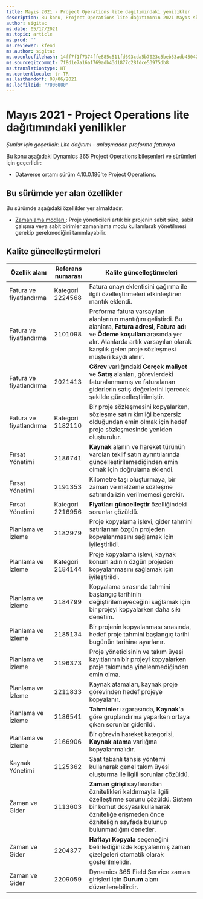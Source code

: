 ```yaml
---
title: Mayıs 2021 - Project Operations lite dağıtımındaki yenilikler
description: Bu konu, Project Operations lite dağıtımının 2021 Mayıs sürümünde yer alan kalite güncelleştirmeleri hakkında bilgi sağlar.
author: sigitac
ms.date: 05/17/2021
ms.topic: article
ms.prod: ''
ms.reviewer: kfend
ms.author: sigitac
ms.openlocfilehash: 14ff7f1f7374ffe885c511fd693cda5b7023c5beb53adb45042ddda1e932c93d
ms.sourcegitcommit: 7f8d1e7a16af769adb43d1877c28fdce53975db8
ms.translationtype: HT
ms.contentlocale: tr-TR
ms.lasthandoff: 08/06/2021
ms.locfileid: "7006000"
---
```

# <a name="whats-new-may-2021---project-operations-lite-deployment"></a>Mayıs 2021 - Project Operations lite dağıtımındaki yenilikler

_Şunlar için geçerlidir: Lite dağıtımı - anlaşmadan proforma faturaya_

Bu konu aşağıdaki Dynamics 365 Project Operations bileşenleri ve sürümleri için geçerlidir:

   - Dataverse ortamı sürüm 4.10.0.186'te Project Operations.

## <a name="features-included-in-this-release"></a>Bu sürümde yer alan özellikler

Bu sürümde aşağıdaki özellikler yer almaktadır:

- [Zamanlama modları ](../../project-management/scheduling-modes.md) : Proje yöneticileri artık bir projenin sabit süre, sabit çalışma veya sabit birimler zamanlama modu kullanılarak yönetilmesi gerekip gerekmediğini tanımlayabilir.

## <a name="quality-updates"></a>Kalite güncelleştirmeleri

| **Özellik alanı** | **Referans numarası** | **Kalite güncelleştirmeleri** |
| --- | --- | --- |
| Fatura ve fiyatlandırma | Kategori 2224568 | Fatura onayı eklentisini çağırma ile ilgili özelleştirmeleri etkinleştiren mantık eklendi. |
| Fatura ve fiyatlandırma | 2101098 | Proforma fatura varsayılan alanlarının mantığını geliştirdi. Bu alanlara, **Fatura adresi**, **Fatura adı** ve **Ödeme koşulları** arasında yer alır. Alanlarda artık varsayılan olarak karşılık gelen proje sözleşmesi müşteri kaydı alınır. |
| Fatura ve fiyatlandırma | 2021413 | **Görev** varlığındaki **Gerçek maliyet** ve **Satış** alanları, görevlerdeki faturalanmamış ve faturalanan giderlerin satış değerlerini içerecek şekilde güncelleştirilmiştir. |
| Fatura ve fiyatlandırma | Kategori 2182110 | Bir proje sözleşmesini kopyalarken, sözleşme satırı kimliği benzersiz olduğundan emin olmak için hedef proje sözleşmesinde yeniden oluşturulur. |
| Fırsat Yönetimi | 2186741 | **Kaynak** alanın ve hareket türünün varolan teklif satırı ayrıntılarında güncelleştirilemediğinden emin olmak için doğrulama eklendi. |
| Fırsat Yönetimi | 2191353 | Kilometre taşı oluşturmaya, bir zaman ve malzeme sözleşme satırında izin verilmemesi gerekir. |
| Fırsat Yönetimi | Kategori 2216956 | **Fiyatları güncelleştir** özelliğindeki sorunlar çözüldü. |
| Planlama ve İzleme | 2182979 | Proje kopyalama işlevi, gider tahmini satırlarının özgün projeden kopyalanmasını sağlamak için iyileştirildi. |
| Planlama ve İzleme | Kategori 2184144 | Proje kopyalama işlevi, kaynak konum adının özgün projeden kopyalanmasını sağlamak için iyileştirildi. |
| Planlama ve İzleme | 2184799 | Kopyalama sırasında tahmini başlangıç tarihinin değiştirilemeyeceğini sağlamak için bir projeyi kopyalarken daha sıkı denetim. |
| Planlama ve İzleme | 2185134 | Bir projenin kopyalanması sırasında, hedef proje tahmini başlangıç tarihi bugünün tarihine ayarlanır. |
| Planlama ve İzleme | 2196373 | Proje yöneticisinin ve takım üyesi kayıtlarının bir projeyi kopyalarken proje takımında yinelenmediğinden emin olma. |
| Planlama ve İzleme | 2211833 | Kaynak atamaları, kaynak proje görevinden hedef projeye kopyalanır. |
| Planlama ve İzleme | 2186541 | **Tahminler** ızgarasında, **Kaynak**'a göre gruplandırma yaparken ortaya çıkan sorunlar giderildi. |
| Planlama ve İzleme | 2166906 | Bir görevin hareket kategorisi, **Kaynak atama** varlığına kopyalanmalıdır. |
| Kaynak Yönetimi | 2125362 | Saat tabanlı tahsis yöntemi kullanarak genel takım üyesi oluşturma ile ilgili sorunlar çözüldü. |
| Zaman ve Gider | 2113603 | **Zaman girişi** sayfasından öznitelikleri kaldırmayla ilgili özelleştirme sorunu çözüldü. Sistem bir komut dosyası kullanarak özniteliğe erişmeden önce özniteliğin sayfada bulunup bulunmadığını denetler. |
| Zaman ve Gider | 2204377 | **Haftayı Kopyala** seçeneğini belirlediğinizde kopyalanmış zaman çizelgeleri otomatik olarak gösterilmelidir. |
| Zaman ve Gider | 2209059 | Dynamics 365 Field Service zaman girişleri için **Durum** alanı düzenlenebilirdir. |
